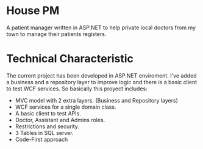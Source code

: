 # House PM
A patient manager written in ASP.NET to help private local doctors from my town to manage their patients registers. 

# Technical Characteristic
The current project has been developed in ASP.NET enviroment.
I've added a business and a repository layer to improve logic and there is a basic client to test WCF services.
So basically this proyect includes:

* MVC model with 2 extra layers. (Business and Repository layers)
* WCF services for a single domain class.
* A basic client to test APIs.
* Doctor, Assistant and Admins roles.
* Restrictions and security.
* 3 Tables in SQL server.
* Code-First approach 
